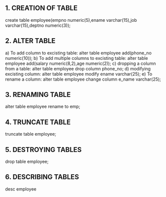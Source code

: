 ## 1. CREATION OF TABLE

create table employee(empno numeric(5),ename varchar(15),job varchar(15),deptno numeric(3));

## 2. ALTER TABLE

a) To add column to excisting table:
        alter table employee add(phone_no numeric(10));
b) To add multiple columns to excisting table:
        alter table employee add(salary numeric(8,2),age numeric(2));
c) dropping a column from a table:
        alter table employee drop column phone_no;
d) modifying excisting column:
        alter table employee modify ename varchar(25);
e) To rename a column:
        alter table employee change column e_name varchar(25);
        
## 3. RENAMING TABLE

alter table employee rename to emp;

## 4. TRUNCATE TABLE

truncate table employee;

## 5. DESTROYING TABLES

drop table employee;

## 6. DESCRIBING TABLES

desc employee
